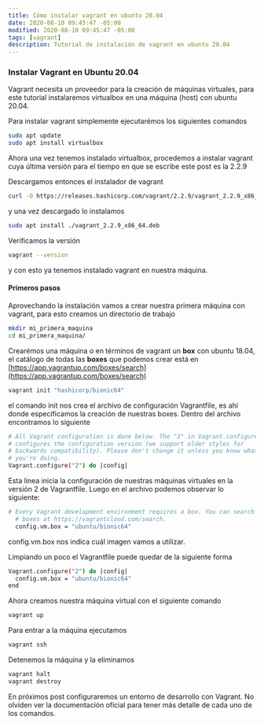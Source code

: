 ```yaml
---
title: Cómo instalar vagrant en ubuntu 20.04
date: 2020-08-10 09:45:47 -05:00
modified: 2020-08-10 09:45:47 -05:00
tags: [vagrant]
description: Tutorial de instalación de vagrant en ubuntu 20.04
---
```


### Instalar Vagrant en Ubuntu 20.04

Vagrant necesita un proveedor para la creación de máquinas virtuales, para este tutorial instalaremos virtualbox en una máquina (host) con ubuntu 20.04.

Para instalar vagrant simplemente ejecutarémos los siguientes comandos

```bash
sudo apt update
sudo apt install virtualbox
```

Ahora una vez tenemos instalado virtualbox, procedemos a instalar vagrant cuya última versión para el tiempo en que se escribe este post es la 2.2.9

Descargamos entonces el instalador de vagrant

```bash
curl -O https://releases.hashicorp.com/vagrant/2.2.9/vagrant_2.2.9_x86_64.deb
```

y una vez descargado lo instalamos

```bash
sudo apt install ./vagrant_2.2.9_x86_64.deb
```

Verificamos la versión 

```bash
vagrant --version
```

y con esto ya tenemos instalado vagrant en nuestra máquina.

#### Primeros pasos

Aprovechando la instalación vamos a crear nuestra primera máquina con vagrant, para esto creamos un directorio de trabajo

```bash
mkdir mi_primera_maquina
cd mi_primera_maquina/
```

Crearémos una máquina o en términos de vagrant un **box** con ubuntu 18.04, el catálogo de todas las **boxes** que podemos crear está en [https://app.vagrantup.com/boxes/search](https://app.vagrantup.com/boxes/search)

```bash
vagrant init "hashicorp/bionic64"
```

el comando init nos crea el archivo de configuración Vagrantfile, es ahí donde especificamos la creación de nuestras boxes. Dentro del archivo encontramos lo siguiente

```bash
# All Vagrant configuration is done below. The "2" in Vagrant.configure
# configures the configuration version (we support older styles for
# backwards compatibility). Please don't change it unless you know what
# you're doing.
Vagrant.configure("2") do |config|
```

Esta linea inicia la configuración de nuestras máquinas virtuales en la versión 2 de Vagrantfile. Luego en el archivo podemos observar lo siguiente:

```bash
# Every Vagrant development environment requires a box. You can search for
  # boxes at https://vagrantcloud.com/search.
  config.vm.box = "ubuntu/bionic64"
```

config.vm.box nos indica cuál imagen vamos a utilizar.

Limpiando un poco el Vagrantfile puede quedar de la siguiente forma

```bash
Vagrant.configure("2") do |config|
  config.vm.box = "ubuntu/bionic64"
end
```

Ahora creamos nuestra máquina virtual con el siguiente comando

```bash
vagrant up
```

Para entrar a la máquina ejecutamos

```bash
vagrant ssh
```

Detenemos la máquina y la eliminamos

```bash
vagrant halt
vagrant destroy
```

En próximos post configuraremos un entorno de desarrollo con Vagrant. No olviden ver la documentación oficial para tener más detalle de cada uno de los comandos.